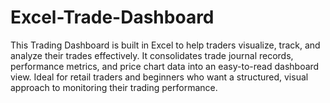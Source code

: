 # Excel-Trade-Dashboard
This Trading Dashboard is built in Excel to help traders visualize, track, and analyze their trades effectively. It consolidates trade journal records, performance metrics, and price chart data into an easy-to-read dashboard view. Ideal for retail traders and beginners who want a structured, visual approach to monitoring their trading performance.
